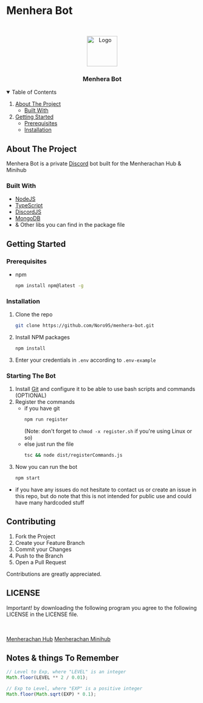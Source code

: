 # Menhera Bot
<!-- PROJECT LOGO -->
<br />
<p align="center">
    <img src="https://cdn.discordapp.com/avatars/1130920705026949203/e15da66350213acfef1ac77532719a4b.webp" alt="Logo" width="80" height="80">
    <h3 align="center">Menhera Bot</h3>
</p>

<!-- TABLE OF CONTENTS -->
<details open="open">
  <summary>Table of Contents</summary>
  <ol>
    <li>
      <a href="#about-the-project">About The Project</a>
      <ul>
        <li><a href="#built-with">Built With</a></li>
      </ul>
    </li>
    <li>
      <a href="#getting-started">Getting Started</a>
      <ul>
        <li><a href="#prerequisites">Prerequisites</a></li>
        <li><a href="#installation">Installation</a></li>
      </ul>
    </li>
    
    
  </ol>
</details>

<!-- ABOUT THE PROJECT -->

## About The Project

Menhera Bot is a private [Discord](https://discord.com) bot built for the Menherachan Hub & Minihub

### Built With

- [NodeJS](https://nodejs.org/)
- [TypeScript](https://www.typescriptlang.org/)
- [DiscordJS](https://discord.js.org)
- [MongoDB](https://www.mongodb.com/)
- & Other libs you can find in the package file
<!-- GETTING STARTED -->

## Getting Started

### Prerequisites

- npm
  ```sh
  npm install npm@latest -g
  ```

### Installation

1. Clone the repo
   ```sh
   git clone https://github.com/Noro95/menhera-bot.git
   ```
2. Install NPM packages
   ```sh
   npm install
   ```
3. Enter your credentials in `.env` according to `.env-example`

### Starting The Bot
1. Install [Git](https://git-scm.com/downloads) and configure it to be able to use bash scripts and commands (OPTIONAL)
2. Register the commands
   - if you have git
     ```sh
     npm run register
     ``` 
     (Note: don't forget to `chmod -x register.sh` if you're using Linux or so)
   - else just run the file
     ```sh
     tsc && node dist/registerCommands.js
     ```
3. Now you can run the bot
   ```sh
   npm start
   ```
* if you have any issues do not hesitate to contact us or create an issue in this repo, but do note that this is not intended for public use and could have many hardcoded stuff
<!-- CONTRIBUTING -->

## Contributing

1. Fork the Project
2. Create your Feature Branch
3. Commit your Changes
4. Push to the Branch
5. Open a Pull Request

Contributions are greatly appreciated.

<!-- LICENSE -->

## LICENSE

Important!
by downloading the following program you agree to the following LICENSE in the LICENSE file.

<br><br>
[Menherachan Hub](https://discord.gg/menhera)
[Menherachan Minihub](https://discord.gg/menherachan)


## Notes & things To Remember
```js
// Level to Exp, where "LEVEL" is an integer
Math.floor(LEVEL ** 2 / 0.01);

// Exp to Level, where "EXP" is a positive integer
Math.floor(Math.sqrt(EXP) * 0.1);
```

